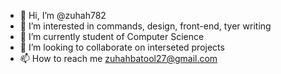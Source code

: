 - 👋 Hi, I’m @zuhah782
- 👀 I’m interested in commands, design, front-end, tyer writing 
- 🌱 I’m currently student of Computer Science
- 💞️ I’m looking to collaborate on interseted projects
- 📫 How to reach me zuhahbatool27@gmail.com
  

<!---
zuhah782/zuhah782 is a ✨ special ✨ repository because its `README.md` (this file) appears on your GitHub profile.
You can click the Preview link to take a look at your changes.
--->
